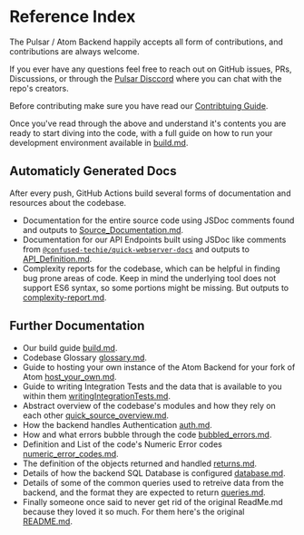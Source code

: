 # Reference Index

The Pulsar / Atom Backend happily accepts all form of contributions, and contributions are always welcome.

If you ever have any questions feel free to reach out on GitHub issues, PRs, Discussions, or through the [Pulsar Disccord](https://discord.gg/7aEbB9dGRT) where you can chat with the repo's creators.

Before contributing make sure you have read our [Contribtuing Guide](../../CONTRIBUTING.md).

Once you've read through the above and understand it's contents you are ready to start diving into the code, with a full guide on how to run your development environment available in [build.md](../build.md).

## Automaticly Generated Docs

After every push, GitHub Actions build several forms of documentation and resources about the codebase.

* Documentation for the entire source code using JSDoc comments found and outputs to [Source_Documentation.md](./Source_Documentation.md).
* Documentation for our API Endpoints built using JSDoc like comments from [`@confused-techie/quick-webserver-docs`](https://www.npmjs.com/package/@confused-techie/quick-webserver-docs) and outputs to [API_Definition.md](./API_Definition.md).
* Complexity reports for the codebase, which can be helpful in finding bug prone areas of code. Keep in mind the underlying tool does not support ES6 syntax, so some portions might be missing. But outputs to [complexity-report.md](../resources/complexity-report.md).

## Further Documentation

* Our build guide [build.md](../build.md).
* Codebase Glossary [glossary.md](./glossary.md).
* Guide to hosting your own instance of the Atom Backend for your fork of Atom [host_your_own.md](../host_your_own.md).
* Guide to writing Integration Tests and the data that is available to you within them [writingIntegrationTests.md](../writingIntegrationTests.md).
* Abstract overview of the codebase's modules and how they rely on each other [quick_source_overview.md](/quick_source_overview.md).
* How the backend handles Authentication [auth.md](./auth.md).
* How and what errors bubble through the code [bubbled_errors.md](./bubbled_errors.md).
* Definition and List of the code's Numeric Error codes [numeric_error_codes.md](./numeric_error_codes.md).
* The definition of the objects returned and handled [returns.md](./returns.md).
* Details of how the backend SQL Database is configured [database.md](./database.md).
* Details of some of the common queries used to retreive data from the backend, and the format they are expected to return [queries.md](./queries.md).
* Finally someone once said to never get rid of the original ReadMe.md because they loved it so much. For them here's the original [README.md](../resources/ORIGINAL_README.md).
